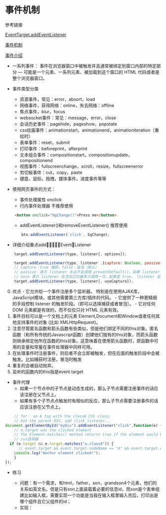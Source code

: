 # 事件机制
参考链接

[EventTarget.addEventListener](https://developer.mozilla.org/zh-CN/docs/Web/API/EventTarget/addEventListener)

[事件机制](https://github.com/InterviewMap/CS-Interview-Knowledge-Map/blob/master/Browser/browser-ch.md#%E4%BA%8B%E4%BB%B6%E8%A7%A6%E5%8F%91%E4%B8%89%E9%98%B6%E6%AE%B5)

[事件介绍](https://developer.mozilla.org/zh-CN/docs/Learn/JavaScript/Building_blocks/Events)
- 一系列事件：
事件在浏览器窗口中被触发并且通常被绑定到窗口内部的特定部分 — 可能是一个元素、一系列元素、被加载到这个窗口的 HTML 代码或者是整个浏览器窗口。
- 事件类型分类
    - 资源事件，常见：error，absort，load
    - 网络事件，获得网络：online，失去网络：offline
    - 焦点事件，blur，focus
    - websocket事件：常见：message，error，close
    - 会话历史事件：pagehide，pageshow，popstate
    - css绘画事件：animationstart，animationend，animationiteration（重绘时）
    - 表单事件：reset，submit
    - 打印事件：beforeprint，afterprint
    - 文本组合事件：compositionstart，compositionupdate，compositionend
    - 视图事件：fullscreenchange，scroll，resize，fullscreenerror
    - 剪切板事件：cut，copy，paste
    - 键盘，鼠标，拖拽，媒体事件，进度事件等等

- 使用网页事件的方式：
    - 事件处理属性 onclick
    - 行内事件处理器 不推荐使用
    ```html
     <button onclick="bgChange()">Press me</button>
    ```
    - addEventListener()和removeEventListener() 推荐使用
    ```js
        btn.addEventListener('click', bgChange);
    ```


- 详细介绍重点addEventListener
```js
    target.addEventListener(type, listener[, options]);

    target.addEventListener(type, listener ,{capture: Boolean, passive: Boolean, once: Boolean});
    // capture：true 捕获，false：冒泡（默认）
    // passive：表示 listener 永远不会调用 preventDefault()，如果 listener 仍然调用了这个函数，客户端将会忽略它并抛出一个控制台警告。
    // once 表示 listener 在添加之后最多只调用一次。如果是 true， listener 会在其被调用之后自动移除。
    target.addEventListener(type, listener[, useCapture]);
```
   0. 优点
    - 它允许给一个事件注册多个监听器。 特别是在使用AJAX库，JavaScript模块，或其他需要第三方库/插件的代码。
    - 它提供了一种更精细的手段控制 listener 的触发阶段。（即可以选择捕获或者冒泡）。
    - 它对任何 DOM 元素都是有效的，而不仅仅只对 HTML 元素有效。
   1. 事件目标可以是一个文档上的元素 Element,Document和Window或者任何其他支持事件的对象 (比如 XMLHttpRequest)。
   2. 注意尽管匿名函数和箭头函数有些类似，但是他们绑定不同的this对象。匿名函数（和所有传统的Javascript函数）创建他们独有的this对象，而箭头函数则继承绑定他所在函数的this对象。这意味着在使用箭头函数时，原函数中可用的变量和常量在事件处理器中同样可用。
   3. 在处理事件时注册事件，则后者不会立即被触发，但在后面的触发阶段中会被触发。比如捕获时注册，冒泡时触发
   4. 重复的会被自动抛弃。
   5. 监听的函数内的this指是event.target
- 事件代理
    - 如果一个节点中的子节点是动态生成的，那么子节点需要注册事件的话应该注册在父节点上。
    - 如果有多个子节点点触发时有相似的反应，那么子节点需要注册事件的话应该注册在父节点上。
```js
    // for： an A tag with the classA CSS class:
    // Get the parent DIV, add click listener...
document.getElementById("myDiv").addEventListener("click",function(e) {
    // e.target was the clicked element
    // The Element.matches() method returns true if the element would be selected by the specified selector string; otherwise, returns false. 
    // css选择器
  if (e.target && e.target.matches("a.classA")) {
      // event.target && event.target.nodeName == "A" && event.target.classList.contains("myClass")
    console.log("Anchor element clicked!");
	}
});
```

- 练习

    - 问题：有一个需求，有html，father，son，grandson4个元素，他们的关系如英文名，但是只有son上面装载着必要的信息id，而son是个表单组建比如输入框，需要实现一个功能是当我在输入框里输入完后，打印出是哪个组件且它父组件的id；
    - 实现：